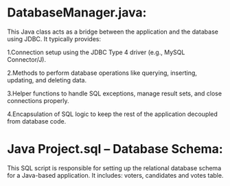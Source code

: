 # DatabaseManager.java:

This Java class acts as a bridge between the application and the database using JDBC. It typically provides:

1.Connection setup using the JDBC Type 4 driver (e.g., MySQL Connector/J).

2.Methods to perform database operations like querying, inserting, updating, and deleting data.

3.Helper functions to handle SQL exceptions, manage result sets, and close connections properly.

4.Encapsulation of SQL logic to keep the rest of the application decoupled from database code.

# Java Project.sql – Database Schema:

This SQL script is responsible for setting up the relational database schema for a Java-based application. It includes:
voters, candidates and votes table.





